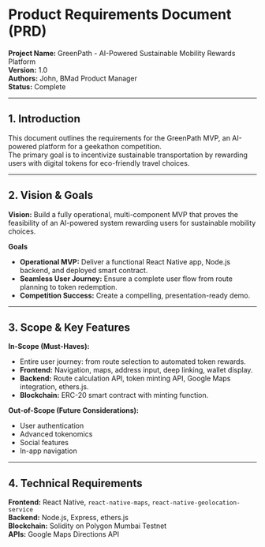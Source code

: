 # Product Requirements Document (PRD)

**Project Name:** GreenPath - AI-Powered Sustainable Mobility Rewards Platform  
**Version:** 1.0  
**Authors:** John, BMad Product Manager  
**Status:** Complete  

---

## 1. Introduction
This document outlines the requirements for the GreenPath MVP, an AI-powered platform for a geekathon competition.  
The primary goal is to incentivize sustainable transportation by rewarding users with digital tokens for eco-friendly travel choices.

---

## 2. Vision & Goals

**Vision:** Build a fully operational, multi-component MVP that proves the feasibility of an AI-powered system rewarding users for sustainable mobility choices.  

**Goals**
- **Operational MVP:** Deliver a functional React Native app, Node.js backend, and deployed smart contract.  
- **Seamless User Journey:** Ensure a complete user flow from route planning to token redemption.  
- **Competition Success:** Create a compelling, presentation-ready demo.  

---

## 3. Scope & Key Features

**In-Scope (Must-Haves):**
- Entire user journey: from route selection to automated token rewards.  
- **Frontend:** Navigation, maps, address input, deep linking, wallet display.  
- **Backend:** Route calculation API, token minting API, Google Maps integration, ethers.js.  
- **Blockchain:** ERC-20 smart contract with minting function.  

**Out-of-Scope (Future Considerations):**
- User authentication  
- Advanced tokenomics  
- Social features  
- In-app navigation  

---

## 4. Technical Requirements

**Frontend:** React Native, `react-native-maps`, `react-native-geolocation-service`  
**Backend:** Node.js, Express, ethers.js  
**Blockchain:** Solidity on Polygon Mumbai Testnet  
**APIs:** Google Maps Directions API
